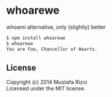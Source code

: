 # whoarewe

whoami alternative, only (slightly) better

```bash
$ npm install whoarewe
$ whoarewe
You are Foo, Chancellor of Hearts.
```
## License
Copyright (c) 2014 Mustafa Rizvi  
Licensed under the MIT license.
